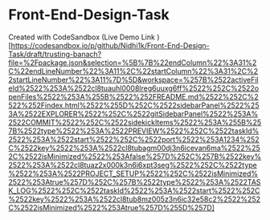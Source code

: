 # Front-End-Design-Task
Created with CodeSandbox
(Live Demo Link )[https://codesandbox.io/p/github/Nidhi1k/Front-End-Design-Task/draft/trusting-banach?file=%2Fpackage.json&selection=%5B%7B%22endColumn%22%3A31%2C%22endLineNumber%22%3A11%2C%22startColumn%22%3A31%2C%22startLineNumber%22%3A11%7D%5D&workspace=%257B%2522activeFileId%2522%253A%2522cl8tuauhl0008lreg6uuxg6ff%2522%252C%2522openFiles%2522%253A%255B%2522%252FREADME.md%2522%252C%2522%252Findex.html%2522%255D%252C%2522sidebarPanel%2522%253A%2522EXPLORER%2522%252C%2522gitSidebarPanel%2522%253A%2522COMMIT%2522%252C%2522sidekickItems%2522%253A%255B%257B%2522type%2522%253A%2522PREVIEW%2522%252C%2522taskId%2522%253A%2522start%2522%252C%2522port%2522%253A1234%252C%2522key%2522%253A%2522cl8tubagm00dj3n6icevan6ma%2522%252C%2522isMinimized%2522%253Afalse%257D%252C%257B%2522key%2522%253A%2522cl8tuaz2x000k3n6i6xpt3seg%2522%252C%2522type%2522%253A%2522PROJECT_SETUP%2522%252C%2522isMinimized%2522%253Atrue%257D%252C%257B%2522type%2522%253A%2522TASK_LOG%2522%252C%2522taskId%2522%253A%2522start%2522%252C%2522key%2522%253A%2522cl8tub8mz005z3n6ic32e58c2%2522%252C%2522isMinimized%2522%253Atrue%257D%255D%257D]
